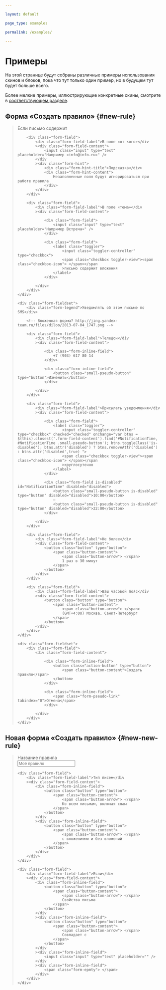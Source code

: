 ```yaml
---

layout: default

page_type: examples

permalink: /examples/

---
```


# Примеры

На этой странице будут собраны различные примеры использования скинов и блоков, пока что тут только один пример, но в будущем тут будет больше всего.

Более мелкие примеры, иллюстрирующие конкретные скины, смотрите в [соответствующем разделе](../skins/).

## Форма «Создать правило» {#new-rule}

> <div class="default-form">
>     <div class="form-fieldset">
>         <div class="form-legend">Если письмо содержит</div>
> 
>         <div class="form-field">
>             <div class="form-field-label">В поле «от кого»</div
>             ><div class="form-field-content">
>                 <input class="input" type="text" placeholder="Например «info@info.ru»" />
>             </div
>             ><div class="form-hint">
>                 <div class="form-hint-title">Подсказка</div>
>                 <div class="form-hint-content">
>                     Незаполненные поля будут игнорироваться при работе правила
>                 </div>
>             </div>
>         </div>
> 
>         <div class="form-field">
>             <div class="form-field-label">В поле «тема»</div
>             ><div class="form-field-content">
> 
>                 <div class="form-field">
>                     <input class="input" type="text" placeholder="Например Встреча»" />
>                 </div>
> 
>                 <div class="form-field">
>                     <label class="toggler">
>                         <input class="toggler-controller" type="checkbox">
>                         <span class="checkbox toggler-view"><span class="checkbox-icon"> </span></span
>                         >письмо содержит вложения
>                     </label>
>                 </div>
> 
>             </div>
>         </div>
>     </div>
> 
>     <div class="form-fieldset">
>         <div class="form-legend">Уведомлять об этом письме по SMS</div>
> 
>         <!-- Вложенная форма? http://jing.yandex-team.ru/files/diloo/2013-07-04_1747.png -->
> 
>         <div class="form-field">
>             <div class="form-field-label">Телефон</div
>             ><div class="form-field-content">
> 
>                 <div class="form-inline-field">
>                     +7 (903) 617 80 14
>                 </div>
> 
>                 <div class="form-inline-field">
>                     <button class="small-pseudo-button" type="button">Изменить</button>
>                 </div>
> 
>             </div>
>         </div>
> 
>         <div class="form-field">
>             <div class="form-field-label">Присылать уведомления</div
>             ><div class="form-field-content">
> 
>                 <div class="form-field">
>                     <label class="toggler">
>                         <input class="toggler-controller" type="checkbox" checked="checked" onchange="var btns = $(this).closest('.form-field-content').find('#NotificationTime, #NotificationTime .small-pseudo-button'); btns.toggleClass('is-disabled'); btns.attr('disabled') ? btns.removeAttr('disabled') : btns.attr('disabled',true) ">
>                         <span class="checkbox toggler-view"><span class="checkbox-icon"> </span></span
>                         >круглосуточно
>                     </label>
>                 </div>
> 
>                 <div class="form-field is-disabled" id="NotificationTime" disabled="disabled">
>                     <button class="small-pseudo-button is-disabled" type="button" disabled="disabled">10:00</button>
>                     –
>                     <button class="small-pseudo-button is-disabled" type="button" disabled="disabled">22:00</button>
>                 </div>
> 
>             </div>
>         </div>
> 
>         <div class="form-field">
>             <div class="form-field-label">Не более</div
>             ><div class="form-field-content">
>                 <button class="button" type="button">
>                     <span class="button-content">
>                         <span class="button-arrow"> </span>
>                         1 раз в 30 минут
>                     </span>
>                 </button>
>             </div>
>         </div>
> 
>         <div class="form-field">
>             <div class="form-field-label">Ваш часовой пояс</div
>             ><div class="form-field-content">
>                 <button class="button" type="button">
>                     <span class="button-content">
>                         <span class="button-arrow"> </span>
>                         (GMT+4:00) Москва, Санкт-Петербург
>                     </span>
>                 </button>
>             </div>
>         </div>
>     </div>
> 
>     <div class="form-fieldset">
>         <div class="form-field">
>             <div class="form-field-content">
> 
>                 <div class="form-inline-field">
>                     <button class="action-button" type="button">
>                         <span class="button-content">Создать правило</span>
>                     </button>
>                 </div>
> 
>                 <div class="form-inline-field">
>                     <span class="form-pseudo-link" tabindex="0">Отмена</span>
>                 </div>
> 
>             </div>
>         </div>
>     </div>
> </div>
>
> <div class="example:/examples/new-rule"></div>

## Новая форма «Создать правило» {#new-new-rule}

> <div class="wide-form">
>     <div class="form-field">
>         <div class="form-field-label">Название правила</div
>         ><div class="form-field-content">
>             <input class="input" type="text" placeholder="Моё правило" />
>         </div>
>     </div>
>
>     <div class="form-field">
>         <div class="form-field-label">Тип писем</div
>         ><div class="form-field-content">
>             <div class="form-inline-field">
>                 <button class="button" type="button">
>                     <span class="button-content">
>                         <span class="button-arrow"> </span>
>                         Ко всем письмам, включая спам
>                     </span>
>                 </button>
>             </div
>             ><div class="form-inline-field">
>                 <button class="button" type="button">
>                     <span class="button-content">
>                         <span class="button-arrow"> </span>
>                         с вложениями и без вложений
>                     </span>
>                 </button>
>             </div>
>         </div>
>     </div>
>
>     <div class="form-field">
>         <div class="form-field-label">Если</div
>         ><div class="form-field-content">
>             <div class="form-inline-field">
>                 <button class="button" type="button">
>                     <span class="button-content">
>                         <span class="button-arrow"> </span>
>                         Свойства письма
>                     </span>
>                 </button>
>             </div
>             ><div class="form-inline-field">
>                 <button class="button" type="button">
>                     <span class="button-content">
>                         <span class="button-arrow"> </span>
>                         Совпадает с
>                     </span>
>                 </button>
>             </div
>             ><div class="form-inline-field">
>                 <input class="input" type="text" placeholder="" />
>             </div
>             ><div class="form-inline-field">
>                 <span class="form-epmty"> </span>
>             </div>
>         </div>
>     </div>
> </div>
>
> <div class="example:/examples/new-rule"></div>

